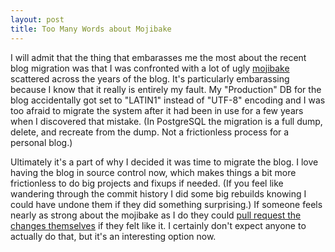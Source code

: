 ```yaml
---
layout: post
title: Too Many Words about Mojibake
---
```


I will admit that the thing that embarasses me the most about the recent blog migration was that I was confronted
with a lot of ugly [mojibake](http://en.wikipedia.org/wiki/Mojibake) scattered across the years of the blog. It's
particularly embarassing because I know that it really is entirely my fault. My "Production" DB for the blog
accidentally got set to "LATIN1" instead of "UTF-8" encoding and I was too afraid to migrate the system after it
had been in use for a few years when I discovered that mistake. (In PostgreSQL the migration is a full dump,
delete, and recreate from the dump. Not a frictionless process for a personal blog.)

Ultimately it's a part of why I decided it was time to migrate the blog. I love having the blog in source control
now, which makes things a bit more frictionless to do big projects and fixups if needed. (If you feel like wandering
through the commit history I did some big rebuilds knowing I could have undone them if they did something surprising.)
If someone feels nearly as strong about the mojibake as I do they could
[pull request the changes themselves](http://github.com/WorldMaker/blog.worldmaker.net) if they felt like it. I
certainly don't expect anyone to actually do that, but it's an interesting option now.
